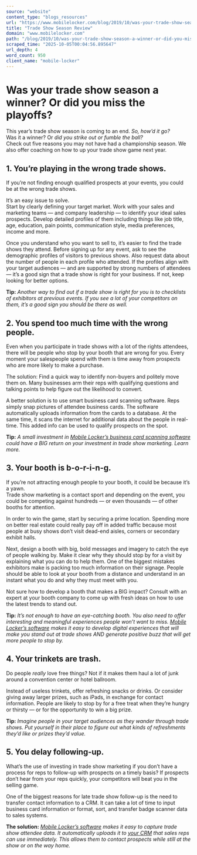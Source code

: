 ```yaml
---
source: "website"
content_type: "blogs_resources"
url: "https://www.mobilelocker.com/blog/2019/10/was-your-trade-show-season-a-winner-or-did-you-miss-the-playoffs/"
title: "Trade Show Season Review"
domain: "www.mobilelocker.com"
path: "/blog/2019/10/was-your-trade-show-season-a-winner-or-did-you-miss-the-playoffs/"
scraped_time: "2025-10-05T00:04:56.895647"
url_depth: 4
word_count: 950
client_name: "mobile-locker"
---
```


# Was your trade show season a winner? Or did you miss the playoffs?

This year’s trade show season is coming to an end. _So, how’d it go?_  
Was it a winner? Or _did you strike out or fumble the ball?_  
Check out five reasons you may not have had a championship season. We also offer coaching on how to up your trade show game next year.

## 1. You’re playing in the wrong trade shows.

If you’re not finding enough qualified prospects at your events, you could be at the wrong trade shows.

It’s an easy issue to solve.  
Start by clearly defining your target market. Work with your sales and marketing teams — and company leadership — to identify your ideal sales prospects. Develop detailed profiles of them including things like job title, age, education, pain points, communication style, media preferences, income and more.

Once you understand who you want to sell to, it’s easier to find the trade shows they attend. Before signing up for any event, ask to see the demographic profiles of visitors to previous shows. Also request data about the number of people in each profile who attended. If the profiles align with your target audiences — and are supported by strong numbers of attendees — it’s a good sign that a trade show is right for your business. If not, keep looking for better options.

**Tip:** _Another way to find out if a trade show is right for you is to checklists of exhibitors at previous events. If you see a lot of your competitors on them, it’s a good sign you should be there as well._

## 2. You spend too much time with the wrong people.

Even when you participate in trade shows with a lot of the rights attendees, there will be people who stop by your booth that are wrong for you. Every moment your salespeople spend with them is time away from prospects who are more likely to make a purchase.

The solution: Find a quick way to identify non-buyers and politely move them on. Many businesses arm their reps with qualifying questions and talking points to help figure out the likelihood to convert.

A better solution is to use smart business card scanning software. Reps simply snap pictures of attendee business cards. The software automatically uploads information from the cards to a database. At the same time, it scans the internet for additional data about the people in real-time. This added info can be used to qualify prospects on the spot.

**Tip:** _A small investment in_ [_Mobile Locker’s business card scanning software_](https://www.mobilelocker.com/product/platform-trade-show-tool-kit/) _could have a BIG return on your investment in trade show marketing. Learn more._

## 3. Your booth is b-o-r-i-n-g.

If you’re not attracting enough people to your booth, it could be because it’s a yawn.  
Trade show marketing is a contact sport and depending on the event, you could be competing against hundreds — or even thousands — of other booths for attention.

In order to win the game, start by securing a prime location. Spending more on better real estate could really pay off in added traffic because most people at busy shows don’t visit dead-end aisles, corners or secondary exhibit halls.

Next, design a booth with big, bold messages and imagery to catch the eye of people walking by. Make it clear why they should stop by for a visit by explaining what you can do to help them. One of the biggest mistakes exhibitors make is packing too much information on their signage. People should be able to look at your booth from a distance and understand in an instant what you do and why they must meet with you.

Not sure how to develop a booth that makes a BIG impact? Consult with an expert at your booth company to come up with fresh ideas on how to use the latest trends to stand out.

**Tip:** _It’s not enough to have an eye-catching booth. You also need to offer interesting and meaningful experiences people won’t want to miss._ [_Mobile Locker’s software_](https://www.mobilelocker.com/roles/mobile-locker-for-tradeshows-events/) _makes it easy to develop digital experiences that will make you stand out at trade shows AND generate positive buzz that will get more people to stop by._

## 4. Your trinkets are trash.

Do people _really_ love free things? Not if it makes them haul a lot of junk around a convention center or hotel ballroom.

Instead of useless trinkets, offer refreshing snacks or drinks. Or consider giving away larger prizes, such as iPads, in exchange for contact information. People are likely to stop by for a free treat when they’re hungry or thirsty — or for the opportunity to win a big prize.

**Tip:** _Imagine people in your target audiences as they wander through trade shows. Put yourself in their place to figure out what kinds of refreshments they’d like or prizes they’d value._

## 5. You delay following-up.

What’s the use of investing in trade show marketing if you don’t have a process for reps to follow-up with prospects on a timely basis? If prospects don’t hear from your reps quickly, your competitors will beat you in the selling game.

One of the biggest reasons for late trade show follow-up is the need to transfer contact information to a CRM. It can take a lot of time to input business card information or format, sort, and transfer badge scanner data to sales systems.

**The solution:** [_Mobile Locker’s software_](https://www.mobilelocker.com/product/platform-trade-show-tool-kit/) _makes it easy to capture trade show attendee data. It automatically uploads it to [your CRM](https://www.mobilelocker.com/product/platform-trade-show-tool-kit/#crm) that sales reps can use immediately. This allows them to contact prospects while still at the show or on the way home._